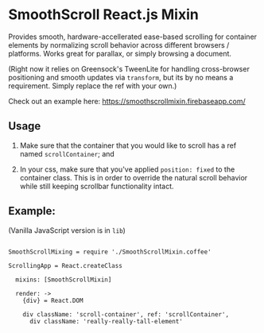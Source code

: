 SmoothScroll React.js Mixin
===========================

Provides smooth, hardware-accellerated ease-based scrolling for container elements by normalizing scroll behavior across different browsers / platforms.   Works great for parallax, or simply browsing a document.

(Right now it relies on Greensock's TweenLite for handling cross-browser positioning and smooth updates via `transform`, but its by no means a requirement.  Simply replace the ref with your own.)

Check out an example here: https://smoothscrollmixin.firebaseapp.com/


Usage
------------

1.  Make sure that the container that you would like to scroll has a ref named `scrollContainer`; and

2.  In your css, make sure that you've applied `position: fixed` to the container class.  This is in order to override the natural scroll behavior while still keeping scrollbar functionality intact.


Example:
--------

(Vanilla JavaScript version is in `lib`)

```

SmoothScrollMixing = require './SmoothScrollMixin.coffee'

ScrollingApp = React.createClass

  mixins: [SmoothScrollMixin]

  render: ->
    {div} = React.DOM

    div className: 'scroll-container', ref: 'scrollContainer',
      div className: 'really-really-tall-element'

```
